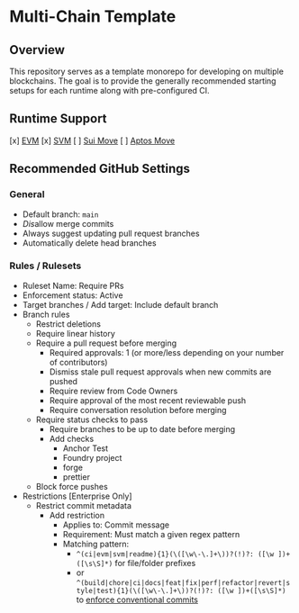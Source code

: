 # Multi-Chain Template

## Overview

This repository serves as a template monorepo for developing on multiple blockchains. The goal is to provide the generally recommended starting setups for each runtime along with pre-configured CI.

## Runtime Support

[x] [EVM](https://ethereum.org/en/developers/docs/evm/)
[x] [SVM](https://solana.com/developers/evm-to-svm/smart-contracts)
[ ] [Sui Move](https://sui.io/move)
[ ] [Aptos Move](https://aptos.dev/en/build/smart-contracts)

## Recommended GitHub Settings

### General

- Default branch: `main`
- *Dis*allow merge commits
- Always suggest updating pull request branches
- Automatically delete head branches

### Rules / Rulesets

- Ruleset Name: Require PRs
- Enforcement status: Active
- Target branches / Add target: Include default branch
- Branch rules
  - Restrict deletions
  - Require linear history
  - Require a pull request before merging
    - Required approvals: 1 (or more/less depending on your number of contributors)
    - Dismiss stale pull request approvals when new commits are pushed
    - Require review from Code Owners
    - Require approval of the most recent reviewable push
    - Require conversation resolution before merging
  - Require status checks to pass
    - Require branches to be up to date before merging
    - Add checks
      - Anchor Test
      - Foundry project
      - forge
      - prettier
  - Block force pushes
- Restrictions [Enterprise Only]
  - Restrict commit metadata
    - Add restriction
      - Applies to: Commit message
      - Requirement: Must match a given regex pattern
      - Matching pattern:
        - `^(ci|evm|svm|readme){1}(\([\w\-\.]+\))?(!)?: ([\w ])+([\s\S]*)` for file/folder prefixes
        - or `^(build|chore|ci|docs|feat|fix|perf|refactor|revert|style|test){1}(\([\w\-\.]+\))?(!)?: ([\w ])+([\s\S]*)` to [enforce conventional commits](https://docs.github.com/en/enterprise-cloud@latest/organizations/managing-organization-settings/creating-rulesets-for-repositories-in-your-organization#enforce-conventional-commits)
